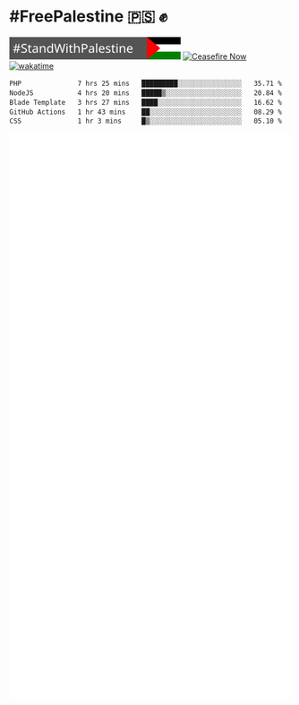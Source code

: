 # #FreePalestine 🇵🇸 ✊

[![github](https://raw.githubusercontent.com/saedyousef/StandWithPalestine/main/badges/flat/StandWithPalestine.svg)](https://github.com/saedyousef/StandWithPalestine)
[![Ceasefire Now](https://badge.techforpalestine.org/default)](https://techforpalestine.org/learn-more)
[![wakatime](https://wakatime.com/badge/user/03bf07e2-4c78-4826-8603-8922f0241061.svg)](https://wakatime.com/@03bf07e2-4c78-4826-8603-8922f0241061)
<!-- [![committers.top badge](https://user-badge.committers.top/jordan_private/saedyousef.svg)](https://user-badge.committers.top/jordan_private/saedyousef) -->

<!-- ![Profile Views](https://visitor-badge.glitch.me/badge?page_id=saedyousef.saedyousef&left_color=grey&right_color=blue&left_text=👀+Profile+Views) -->



<!-- <img src="https://github-readme-stats.vercel.app/api?username=saedyousef&show_icons=true&count_private=true" width="100%" /> --> 

<!--START_SECTION:waka-->

```txt
PHP              7 hrs 25 mins   █████████░░░░░░░░░░░░░░░░   35.71 %
NodeJS           4 hrs 20 mins   █████▒░░░░░░░░░░░░░░░░░░░   20.84 %
Blade Template   3 hrs 27 mins   ████░░░░░░░░░░░░░░░░░░░░░   16.62 %
GitHub Actions   1 hr 43 mins    ██░░░░░░░░░░░░░░░░░░░░░░░   08.29 %
CSS              1 hr 3 mins     █▒░░░░░░░░░░░░░░░░░░░░░░░   05.10 %
```

<!--END_SECTION:waka-->
    
<!-- ![github contribution grid snake animation](https://raw.githubusercontent.com/saedyousef/saedyousef/output/github-contribution-grid-snake.svg) -->


![Metrics](./github-metrics.svg)